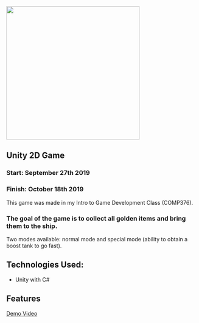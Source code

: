 <img width="350" src="https://user-images.githubusercontent.com/37888675/66619329-8cc1f580-ebaa-11e9-8282-c4710c0df9cd.png">

## Unity 2D Game

### Start: September 27th 2019

### Finish: October 18th 2019

This game was made in my Intro to Game Development Class (COMP376).

### The goal of the game is to collect all golden items and bring them to the ship.

Two modes available: normal mode and special mode (ability to obtain a boost tank to go fast).

<h2>Technologies Used:</h2>

- Unity with C#

<h2>Features</h2>
<a href="https://www.youtube.com/watch?v=E9XpZMadpyY" target="_blank">Demo Video</a>
